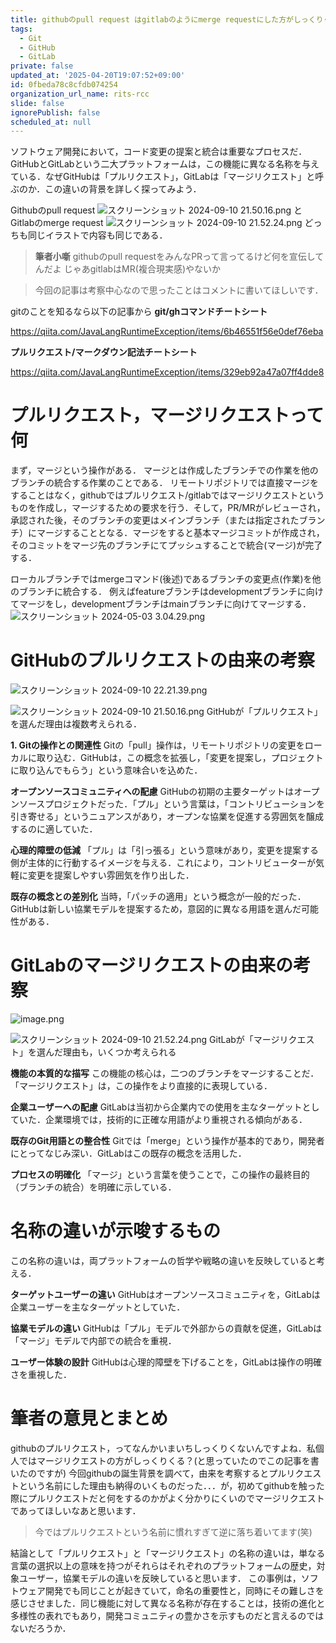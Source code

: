 ```yaml
---
title: githubのpull request はgitlabのようにmerge requestにした方がしっくりくると思う
tags:
  - Git
  - GitHub
  - GitLab
private: false
updated_at: '2025-04-20T19:07:52+09:00'
id: 0fbeda78c8cfdb074254
organization_url_name: rits-rcc
slide: false
ignorePublish: false
scheduled_at: null
---
```

ソフトウェア開発において，コード変更の提案と統合は重要なプロセスだ．GitHubとGitLabという二大プラットフォームは，この機能に異なる名称を与えている．なぜGitHubは「プルリクエスト」，GitLabは「マージリクエスト」と呼ぶのか．この違いの背景を詳しく探ってみよう．

Githubのpull request
![スクリーンショット 2024-09-10 21.50.16.png](https://qiita-image-store.s3.ap-northeast-1.amazonaws.com/0/3757442/96c08211-516b-4dc1-dba3-65ee82b3831f.png)
と
Gitlabのmerge request
![スクリーンショット 2024-09-10 21.52.24.png](https://qiita-image-store.s3.ap-northeast-1.amazonaws.com/0/3757442/b11e0bda-69b6-f24e-4291-88ec1c48ae24.png)
どっちも同じイラストで内容も同じである．

> **筆者小噺**
> githubのpull requestをみんなPRって言ってるけど何を宣伝してんだよ
> じゃあgitlabはMR(複合現実感)やないか

> 今回の記事は考察中心なので思ったことはコメントに書いてほしいです．

gitのことを知るなら以下の記事から
**git/ghコマンドチートシート**

https://qiita.com/JavaLangRuntimeException/items/6b46551f56e0def76eba

**プルリクエスト/マークダウン記法チートシート**

https://qiita.com/JavaLangRuntimeException/items/329eb92a47a07ff4dde8

# プルリクエスト，マージリクエストって何
まず，マージという操作がある．
マージとは作成したブランチでの作業を他のブランチの統合する作業のことである．
リモートリポジトリでは直接マージをすることはなく，githubではプルリクエスト/gitlabではマージリクエストというものを作成し，マージするための要求を行う．そして，PR/MRがレビューされ，承認された後，そのブランチの変更はメインブランチ（または指定されたブランチ）にマージすることとなる．マージをすると基本マージコミットが作成され，そのコミットをマージ先のブランチにてプッシュすることで統合(マージ)が完了する．

ローカルブランチではmergeコマンド(後述)であるブランチの変更点(作業)を他のブランチに統合する．
例えばfeatureブランチはdevelopmentブランチに向けてマージをし，developmentブランチはmainブランチに向けてマージする．
![スクリーンショット 2024-05-03 3.04.29.png](https://qiita-image-store.s3.ap-northeast-1.amazonaws.com/0/3757442/883b9a90-b7ff-22b3-d5d1-4ab8146e7ae8.png)


# GitHubのプルリクエストの由来の考察
![スクリーンショット 2024-09-10 22.21.39.png](https://qiita-image-store.s3.ap-northeast-1.amazonaws.com/0/3757442/15bd55eb-3434-8e55-dbbf-da965d0b3c91.png)


![スクリーンショット 2024-09-10 21.50.16.png](https://qiita-image-store.s3.ap-northeast-1.amazonaws.com/0/3757442/96c08211-516b-4dc1-dba3-65ee82b3831f.png)
GitHubが「プルリクエスト」を選んだ理由は複数考えられる．

**1. Gitの操作との関連性**
   Gitの「pull」操作は，リモートリポジトリの変更をローカルに取り込む．GitHubは，この概念を拡張し，「変更を提案し，プロジェクトに取り込んでもらう」という意味合いを込めた．

**オープンソースコミュニティへの配慮**
   GitHubの初期の主要ターゲットはオープンソースプロジェクトだった．「プル」という言葉は，「コントリビューションを引き寄せる」というニュアンスがあり，オープンな協業を促進する雰囲気を醸成するのに適していた．

**心理的障壁の低減**
   「プル」は「引っ張る」という意味があり，変更を提案する側が主体的に行動するイメージを与える．これにより，コントリビューターが気軽に変更を提案しやすい雰囲気を作り出した．

**既存の概念との差別化**
   当時，「パッチの適用」という概念が一般的だった．GitHubは新しい協業モデルを提案するため，意図的に異なる用語を選んだ可能性がある．

# GitLabのマージリクエストの由来の考察
![image.png](https://qiita-image-store.s3.ap-northeast-1.amazonaws.com/0/3757442/ca3023c3-bcd4-afd7-8d0d-efcd2cd30f10.png)

![スクリーンショット 2024-09-10 21.52.24.png](https://qiita-image-store.s3.ap-northeast-1.amazonaws.com/0/3757442/b11e0bda-69b6-f24e-4291-88ec1c48ae24.png)
                GitLabが「マージリクエスト」を選んだ理由も，いくつか考えられる

**機能の本質的な描写**
   この機能の核心は，二つのブランチをマージすることだ．「マージリクエスト」は，この操作をより直接的に表現している．

**企業ユーザーへの配慮**
   GitLabは当初から企業内での使用を主なターゲットとしていた．企業環境では，技術的に正確な用語がより重視される傾向がある．

**既存のGit用語との整合性**
   Gitでは「merge」という操作が基本的であり，開発者にとってなじみ深い．GitLabはこの既存の概念を活用した．

**プロセスの明確化**
   「マージ」という言葉を使うことで，この操作の最終目的（ブランチの統合）を明確に示している．

# 名称の違いが示唆するもの

この名称の違いは，両プラットフォームの哲学や戦略の違いを反映していると考える．

**ターゲットユーザーの違い**
   GitHubはオープンソースコミュニティを，GitLabは企業ユーザーを主なターゲットとしていた．

**協業モデルの違い**
   GitHubは「プル」モデルで外部からの貢献を促進，GitLabは「マージ」モデルで内部での統合を重視．

**ユーザー体験の設計**
   GitHubは心理的障壁を下げることを，GitLabは操作の明確さを重視した．

# 筆者の意見とまとめ
githubのプルリクエスト，ってなんかいまいちしっくりくないんですよね．私個人ではマージリクエストの方がしっくりくる？(と思っていたのでこの記事を書いたのですが)
今回githubの誕生背景を調べて，由来を考察するとプルリクエストという名前にした理由も納得のいくものだった．．．が，初めてgithubを触った際にプルリクエストだと何をするのかがよく分かりにくいのでマージリクエストであってほしいなあと思います．

> 今ではプルリクエストという名前に慣れすぎて逆に落ち着いてます(笑)

結論として「プルリクエスト」と「マージリクエスト」の名称の違いは，単なる言葉の選択以上の意味を持つがそれらはそれぞれのプラットフォームの歴史，対象ユーザー，協業モデルの違いを反映していると思います．
この事例は，ソフトウェア開発でも同じことが起きていて，命名の重要性と，同時にその難しさを感じさせました．同じ機能に対して異なる名称が存在することは，技術の進化と多様性の表れでもあり，開発コミュニティの豊かさを示すものだと言えるのではないだろうか．
